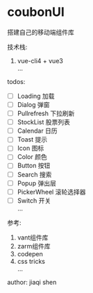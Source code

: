 # coubonUI

搭建自己的移动端组件库

技术栈:  
1. vue-cli4 + vue3  
...

todos:  
- [ ] Loading 加载
- [ ] Dialog 弹窗
- [ ] Pullrefresh 下拉刷新
- [ ] StockList 股票列表
- [ ] Calendar 日历
- [ ] Toast 提示
- [ ] Icon 图标
- [ ] Color 颜色
- [ ] Button 按钮
- [ ] Search 搜索
- [ ] Popup 弹出层
- [ ] PickerWheel 滚轮选择器
- [ ] Switch 开关  
...

参考:  
1. vant组件库
2. zarm组件库
3. codepen
4. css tricks  
...

author: jiaqi shen
